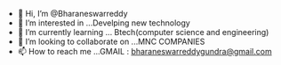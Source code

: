 - 👋 Hi, I’m @Bharaneswarreddy
- 👀 I’m interested in ...Develping new technology
- 🌱 I’m currently learning ... Btech(computer science and engineering)
- 💞️ I’m looking to collaborate on ...MNC COMPANIES
- 📫 How to reach me ...GMAIL : bharaneswarreddygundra@gmail.com

<!---
Bharaneswarreddy/Bharaneswarreddy is a ✨ special ✨ repository because its `README.md` (this file) appears on your GitHub profile.
You can click the Preview link to take a look at your changes.
--->
